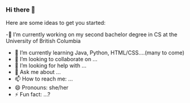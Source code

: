 ### Hi there 👋

<!--
**YTinaWang/YTinaWang** is a ✨ _special_ ✨ repository because its `README.md` (this file) appears on your GitHub profile.
-->
Here are some ideas to get you started:

-🔭 I’m currently working on my second bachelor degree in CS at the University of British Columbia
- 🌱 I’m currently learning Java, Python, HTML/CSS....(many to come)
- 👯 I’m looking to collaborate on ...
- 🤔 I’m looking for help with ...
- 💬 Ask me about ...
- 📫 How to reach me: ...
- 😄 Pronouns: she/her
- ⚡ Fun fact: ...?
